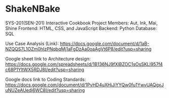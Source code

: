 # ShakeNBake
SYS-201(SEN-201) Interactive Cookbook Project
Members: Aut, Ink, Mai, Shine
Frontend: HTML, CSS, and JavaScript
Backend: Python
Database: SQL

Use Case Analysis (Link): https://docs.google.com/document/d/1aB-NZQQS7L1OZm0hIzPNqbqMj1aFgDzAa0oaAgVt6P8/edit?usp=sharing

Google sheet link to Architecture design: https://docs.google.com/spreadsheets/d/1B136NJ9fXlBZOC1sOsSKLl957f4c68P1YltWX5RDJ8I/edit?usp=sharing


Google docs link to Coding Standards: https://docs.google.com/document/d/1PvHD4uXHiJiYYQw0fu1YwvUAQgxJuNUZeAUedj6WC8I/edit?usp=sharing